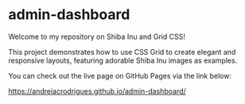 # admin-dashboard
Welcome to my repository on Shiba Inu and Grid CSS!

This project demonstrates how to use CSS Grid to create elegant and responsive layouts, featuring adorable Shiba Inu images as examples.

You can check out the live page on GitHub Pages via the link below:

https://andreiacrodrigues.github.io/admin-dashboard/ 